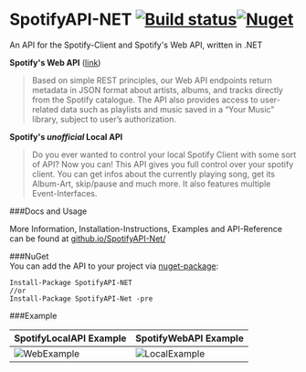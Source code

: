 SpotifyAPI-NET [![Build status](https://ci.appveyor.com/api/projects/status/mxpjhw3uli4q0yx1?svg=true)](https://ci.appveyor.com/project/JohnnyCrazy/spotifyapi-net)[![Nuget](https://badge.fury.io/nu/SpotifyAPI-NET.svg)](https://www.nuget.org/packages/SpotifyAPI-NET/)
===

An API for the Spotify-Client and Spotify's Web API, written in .NET  

**Spotify's Web API** ([link](https://developer.spotify.com/web-api/))
> Based on simple REST principles, our Web API endpoints return metadata in JSON format about artists, albums, and tracks directly from the Spotify catalogue.
> The API also provides access to user-related data such as playlists and music saved in a “Your Music” library, subject to user’s authorization.

**Spotify's *unofficial* Local API**
> Do you ever wanted to control your local Spotify Client with some sort of API? Now you can! This API gives you full control over your spotify client.
> You can get infos about the currently playing song, get its Album-Art, skip/pause and much more. It also features multiple Event-Interfaces.

###Docs and Usage

More Information, Installation-Instructions, Examples and API-Reference can be found at [github.io/SpotifyAPI-Net/](http://johnnycrazy.github.io/SpotifyAPI-NET/)

###NuGet  
You can add the API to your project via [nuget-package](https://www.nuget.org/packages/SpotifyAPI-NET/):  
```
Install-Package SpotifyAPI-NET
//or
Install-Package SpotifyAPI-Net -pre
```

###Example

| SpotifyLocalAPI Example   | SpotifyWebAPI Example     |
| :------------- | :------------- |
| ![WebExample](http://i.imgur.com/Vo0lMk8.png) | ![LocalExample](http://i.imgur.com/E8Ba7Qm.png) |
